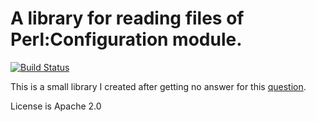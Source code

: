 # A library for reading files of Perl:Configuration module.

[![Build Status](https://semaphoreci.com/api/v1/codepipes/apache-httpd-conf-reader/branches/master/badge.svg)](https://semaphoreci.com/codepipes/apache-httpd-conf-reader)

This is a small library I created after getting no answer for
this [question]( http://stackoverflow.com/questions/6095532/java-library-for-reading-apache-httpd-configuration-files-same-as-perls-config).

License is Apache 2.0
